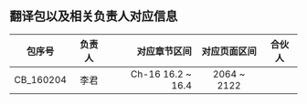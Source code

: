 ## 翻译包以及相关负责人对应信息

 包序号     |   负责人   | 对应章节区间       |  对应页面区间  | 合伙人
-----------|:----------:|-----------------:|:------------:|:-------------:
CB_160204  |     李君   | Ch-16 16.2 ~ 16.4 | 2064 ~ 2122  | 